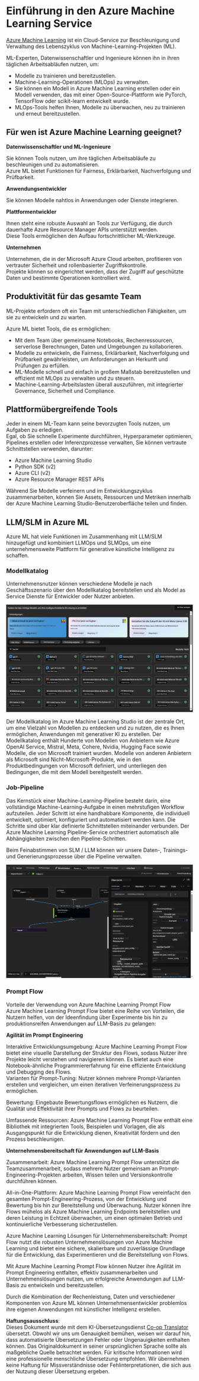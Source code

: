 <!--
CO_OP_TRANSLATOR_METADATA:
{
  "original_hash": "7fe541373802e33568e94e13226d463c",
  "translation_date": "2025-03-27T15:47:32+00:00",
  "source_file": "md\\03.FineTuning\\Introduce_AzureML.md",
  "language_code": "de"
}
-->
# **Einführung in den Azure Machine Learning Service**

[Azure Machine Learning](https://ml.azure.com?WT.mc_id=aiml-138114-kinfeylo) ist ein Cloud-Service zur Beschleunigung und Verwaltung des Lebenszyklus von Machine-Learning-Projekten (ML).

ML-Experten, Datenwissenschaftler und Ingenieure können ihn in ihren täglichen Arbeitsabläufen nutzen, um:

- Modelle zu trainieren und bereitzustellen.
- Machine-Learning-Operationen (MLOps) zu verwalten.
- Sie können ein Modell in Azure Machine Learning erstellen oder ein Modell verwenden, das mit einer Open-Source-Plattform wie PyTorch, TensorFlow oder scikit-learn entwickelt wurde.
- MLOps-Tools helfen Ihnen, Modelle zu überwachen, neu zu trainieren und erneut bereitzustellen.

## Für wen ist Azure Machine Learning geeignet?

**Datenwissenschaftler und ML-Ingenieure**

Sie können Tools nutzen, um ihre täglichen Arbeitsabläufe zu beschleunigen und zu automatisieren.  
Azure ML bietet Funktionen für Fairness, Erklärbarkeit, Nachverfolgung und Prüfbarkeit.  

**Anwendungsentwickler**

Sie können Modelle nahtlos in Anwendungen oder Dienste integrieren.  

**Plattformentwickler**

Ihnen steht eine robuste Auswahl an Tools zur Verfügung, die durch dauerhafte Azure Resource Manager APIs unterstützt werden.  
Diese Tools ermöglichen den Aufbau fortschrittlicher ML-Werkzeuge.  

**Unternehmen**

Unternehmen, die in der Microsoft Azure Cloud arbeiten, profitieren von vertrauter Sicherheit und rollenbasierter Zugriffskontrolle.  
Projekte können so eingerichtet werden, dass der Zugriff auf geschützte Daten und bestimmte Operationen kontrolliert wird.  

## Produktivität für das gesamte Team

ML-Projekte erfordern oft ein Team mit unterschiedlichen Fähigkeiten, um sie zu entwickeln und zu warten.

Azure ML bietet Tools, die es ermöglichen:
- Mit dem Team über gemeinsame Notebooks, Rechenressourcen, serverlose Berechnungen, Daten und Umgebungen zu kollaborieren.
- Modelle zu entwickeln, die Fairness, Erklärbarkeit, Nachverfolgung und Prüfbarkeit gewährleisten, um Anforderungen an Herkunft und Prüfungen zu erfüllen.
- ML-Modelle schnell und einfach in großem Maßstab bereitzustellen und effizient mit MLOps zu verwalten und zu steuern.
- Machine-Learning-Arbeitslasten überall auszuführen, mit integrierter Governance, Sicherheit und Compliance.

## Plattformübergreifende Tools

Jeder in einem ML-Team kann seine bevorzugten Tools nutzen, um Aufgaben zu erledigen.  
Egal, ob Sie schnelle Experimente durchführen, Hyperparameter optimieren, Pipelines erstellen oder Inferenzprozesse verwalten, Sie können vertraute Schnittstellen verwenden, darunter:
- Azure Machine Learning Studio
- Python SDK (v2)
- Azure CLI (v2)
- Azure Resource Manager REST APIs  

Während Sie Modelle verfeinern und im Entwicklungszyklus zusammenarbeiten, können Sie Assets, Ressourcen und Metriken innerhalb der Azure Machine Learning Studio-Benutzeroberfläche teilen und finden.

## **LLM/SLM in Azure ML**

Azure ML hat viele Funktionen im Zusammenhang mit LLM/SLM hinzugefügt und kombiniert LLMOps und SLMOps, um eine unternehmensweite Plattform für generative künstliche Intelligenz zu schaffen.

### **Modellkatalog**

Unternehmensnutzer können verschiedene Modelle je nach Geschäftsszenario über den Modellkatalog bereitstellen und als Model as Service Dienste für Entwickler oder Nutzer anbieten.

![models](../../../../translated_images/models.2450411eac222e539ffb55785a8f550d01be1030bd8eb67c9c4f9ae4ca5d64be.de.png)

Der Modellkatalog im Azure Machine Learning Studio ist der zentrale Ort, um eine Vielzahl von Modellen zu entdecken und zu nutzen, die es Ihnen ermöglichen, Anwendungen mit generativer KI zu erstellen. Der Modellkatalog enthält Hunderte von Modellen von Anbietern wie Azure OpenAI Service, Mistral, Meta, Cohere, Nvidia, Hugging Face sowie Modelle, die von Microsoft trainiert wurden. Modelle von anderen Anbietern als Microsoft sind Nicht-Microsoft-Produkte, wie in den Produktbedingungen von Microsoft definiert, und unterliegen den Bedingungen, die mit dem Modell bereitgestellt werden.

### **Job-Pipeline**

Das Kernstück einer Machine-Learning-Pipeline besteht darin, eine vollständige Machine-Learning-Aufgabe in einen mehrstufigen Workflow aufzuteilen. Jeder Schritt ist eine handhabbare Komponente, die individuell entwickelt, optimiert, konfiguriert und automatisiert werden kann. Die Schritte sind über klar definierte Schnittstellen miteinander verbunden. Der Azure Machine Learning Pipeline-Service orchestriert automatisch alle Abhängigkeiten zwischen den Pipeline-Schritten.

Beim Feinabstimmen von SLM / LLM können wir unsere Daten-, Trainings- und Generierungsprozesse über die Pipeline verwalten.

![finetuning](../../../../translated_images/finetuning.b52e4aa971dfd8d3c668db913a2b419380533bd3a920d227ec19c078b7b3f309.de.png)

### **Prompt Flow**

Vorteile der Verwendung von Azure Machine Learning Prompt Flow  
Azure Machine Learning Prompt Flow bietet eine Reihe von Vorteilen, die Nutzern helfen, von der Ideenfindung über Experimente bis hin zu produktionsreifen Anwendungen auf LLM-Basis zu gelangen:

**Agilität im Prompt Engineering**

Interaktive Entwicklungsumgebung: Azure Machine Learning Prompt Flow bietet eine visuelle Darstellung der Struktur des Flows, sodass Nutzer ihre Projekte leicht verstehen und navigieren können. Es bietet auch eine Notebook-ähnliche Programmiererfahrung für eine effiziente Entwicklung und Debugging des Flows.  
Varianten für Prompt-Tuning: Nutzer können mehrere Prompt-Varianten erstellen und vergleichen, um einen iterativen Verfeinerungsprozess zu ermöglichen.  

Bewertung: Eingebaute Bewertungsflows ermöglichen es Nutzern, die Qualität und Effektivität ihrer Prompts und Flows zu beurteilen.  

Umfassende Ressourcen: Azure Machine Learning Prompt Flow enthält eine Bibliothek mit integrierten Tools, Beispielen und Vorlagen, die als Ausgangspunkt für die Entwicklung dienen, Kreativität fördern und den Prozess beschleunigen.

**Unternehmensbereitschaft für Anwendungen auf LLM-Basis**

Zusammenarbeit: Azure Machine Learning Prompt Flow unterstützt die Teamzusammenarbeit, sodass mehrere Nutzer gemeinsam an Prompt-Engineering-Projekten arbeiten, Wissen teilen und Versionskontrolle durchführen können.

All-in-One-Plattform: Azure Machine Learning Prompt Flow vereinfacht den gesamten Prompt-Engineering-Prozess, von der Entwicklung und Bewertung bis hin zur Bereitstellung und Überwachung. Nutzer können ihre Flows mühelos als Azure Machine Learning Endpoints bereitstellen und deren Leistung in Echtzeit überwachen, um einen optimalen Betrieb und kontinuierliche Verbesserung sicherzustellen.

Azure Machine Learning Lösungen für Unternehmensbereitschaft: Prompt Flow nutzt die robusten Unternehmenslösungen von Azure Machine Learning und bietet eine sichere, skalierbare und zuverlässige Grundlage für die Entwicklung, das Experimentieren und die Bereitstellung von Flows.

Mit Azure Machine Learning Prompt Flow können Nutzer ihre Agilität im Prompt Engineering entfalten, effektiv zusammenarbeiten und Unternehmenslösungen nutzen, um erfolgreiche Anwendungen auf LLM-Basis zu entwickeln und bereitzustellen.

Durch die Kombination der Rechenleistung, Daten und verschiedener Komponenten von Azure ML können Unternehmensentwickler problemlos ihre eigenen Anwendungen mit künstlicher Intelligenz erstellen.

**Haftungsausschluss**:  
Dieses Dokument wurde mit dem KI-Übersetzungsdienst [Co-op Translator](https://github.com/Azure/co-op-translator) übersetzt. Obwohl wir uns um Genauigkeit bemühen, weisen wir darauf hin, dass automatisierte Übersetzungen Fehler oder Ungenauigkeiten enthalten können. Das Originaldokument in seiner ursprünglichen Sprache sollte als maßgebliche Quelle betrachtet werden. Für kritische Informationen wird eine professionelle menschliche Übersetzung empfohlen. Wir übernehmen keine Haftung für Missverständnisse oder Fehlinterpretationen, die sich aus der Nutzung dieser Übersetzung ergeben.